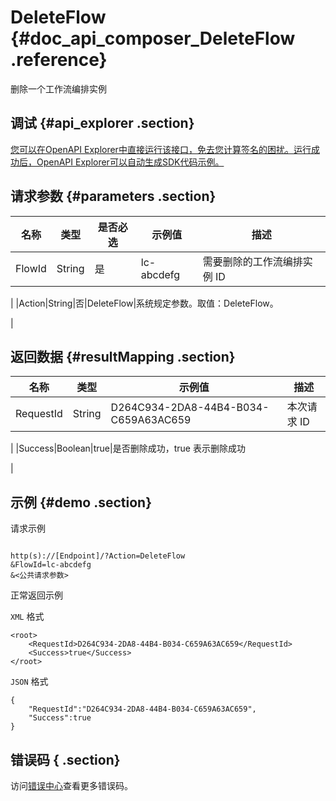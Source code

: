 # DeleteFlow {#doc_api_composer_DeleteFlow .reference}

删除一个工作流编排实例

## 调试 {#api_explorer .section}

[您可以在OpenAPI Explorer中直接运行该接口，免去您计算签名的困扰。运行成功后，OpenAPI Explorer可以自动生成SDK代码示例。](https://api.aliyun.com/#product=composer&api=DeleteFlow&type=RPC&version=2018-12-12)

## 请求参数 {#parameters .section}

|名称|类型|是否必选|示例值|描述|
|--|--|----|---|--|
|FlowId|String|是|lc-abcdefg|需要删除的工作流编排实例 ID

 |
|Action|String|否|DeleteFlow|系统规定参数。取值：DeleteFlow。

 |

## 返回数据 {#resultMapping .section}

|名称|类型|示例值|描述|
|--|--|---|--|
|RequestId|String|D264C934-2DA8-44B4-B034-C659A63AC659|本次请求 ID

 |
|Success|Boolean|true|是否删除成功，true 表示删除成功

 |

## 示例 {#demo .section}

请求示例

``` {#request_demo}

http(s)://[Endpoint]/?Action=DeleteFlow
&FlowId=lc-abcdefg
&<公共请求参数>

```

正常返回示例

`XML` 格式

``` {#xml_return_success_demo}
<root>
    <RequestId>D264C934-2DA8-44B4-B034-C659A63AC659</RequestId>
    <Success>true</Success>
</root>
```

`JSON` 格式

``` {#json_return_success_demo}
{
	"RequestId":"D264C934-2DA8-44B4-B034-C659A63AC659",
	"Success":true
}
```

## 错误码 { .section}

访问[错误中心](https://error-center.aliyun.com/status/product/composer)查看更多错误码。

